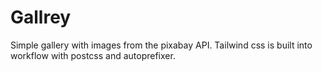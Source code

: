 # Gallrey
Simple gallery with images from the pixabay API. Tailwind css is built into workflow with postcss and autoprefixer.
